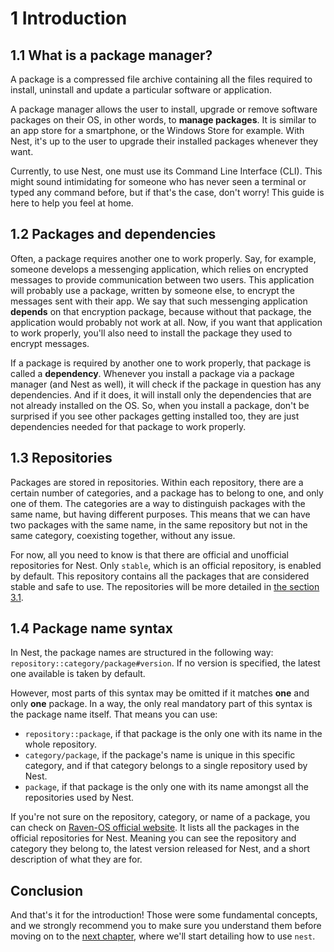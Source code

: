 # 1 Introduction
## 1.1 What is a package manager?
A package is a compressed file archive containing all the files required to install, uninstall and update a particular software or application.

A package manager allows the user to install, upgrade or remove software packages on their OS, in other words, to **manage packages**.
It is similar to an app store for a smartphone, or the Windows Store for example.
With Nest, it's up to the user to upgrade their installed packages whenever they want.

Currently, to use Nest, one must use its Command Line Interface (CLI).
This might sound intimidating for someone who has never seen a terminal or typed any command before, but if that's the case, don't worry! This guide is here to help you feel at home.

## 1.2 Packages and dependencies
Often, a package requires another one to work properly.
Say, for example, someone develops a messenging application, which relies on encrypted messages to provide communication between two users.
This application will probably use a package, written by someone else, to encrypt the messages sent with their app.
We say that such messenging application **depends** on that encryption package, because without that package, the application would probably not work at all.
Now, if you want that application to work properly, you'll also need to install the package they used to encrypt messages.

If a package is required by another one to work properly, that package is called a **dependency**.
Whenever you install a package via a package manager (and Nest as well), it will check if the package in question has any dependencies.
And if it does, it will install only the dependencies that are not already installed on the OS.
So, when you install a package, don't be surprised if you see other packages getting installed too, they are just dependencies needed for that package to work properly.

## 1.3 Repositories
Packages are stored in repositories.
Within each repository, there are a certain number of categories, and a package has to belong to one, and only one of them.
The categories are a way to distinguish packages with the same name, but having different purposes.
This means that we can have two packages with the same name, in the same repository but not in the same category, coexisting together, without any issue.

[//]: # (TODO: Add link to the section 3.1)
For now, all you need to know is that there are official and unofficial repositories for Nest.
Only `stable`, which is an official repository, is enabled by default.
This repository contains all the packages that are considered stable and safe to use.
The repositories will be more detailed in [the section 3.1]().

## 1.4 Package name syntax
In Nest, the package names are structured in the following way: `repository::category/package#version`.
If no version is specified, the latest one available is taken by default.

However, most parts of this syntax may be omitted if it matches **one** and only **one** package.
In a way, the only real mandatory part of this syntax is the package name itself. That means you can use:
* `repository::package`, if that package is the only one with its name in the whole repository.
* `category/package`, if the package's name is unique in this specific category, and if that category belongs to a single repository used by Nest.
* `package`, if that package is the only one with its name amongst all the repositories used by Nest.

If you're not sure on the repository, category, or name of a package, you can check on [Raven-OS official website](https://packages.raven-os.org).
It lists all the packages in the official repositories for Nest.
Meaning you can see the repository and category they belong to, the latest version released for Nest, and a short description of what they are for.

## Conclusion
[//]: # (TODO: add link to chapter 2)
And that's it for the introduction!
Those were some fundamental concepts, and we strongly recommend you to make sure you understand them before moving on to the [next chapter](), where we'll start detailing how to use `nest`.